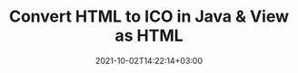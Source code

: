---
############################# Static ############################
layout: "autogen"
date: 2021-10-02T14:22:14+03:00
draft: false
path: "total/java/conversion/html-to-ico/"

############################# Head ############################
head_title: "Convert HTML to ICO in Java - Sample Java Code"
head_description: "Java document conversion library to convert HTML to ICO and 100+ other file formats in Java & J2SE applications. View the Converted ICO document as HTML viewer."

############################# Header ############################
title: "Convert HTML to ICO in Java & View as HTML"
description: "Programmatically convert HTML to ICO in Java & J2SE platforms using flexible document manipulation options to customize the resultant document. Convert the complete document or some specific pages based on page numbers or selective page ranges using Java document conversion library."

############################# SubMenu ############################
submenu:
    enable: false

############################# Content ############################
content:
    enable: true
    block:
    - title_left: "HTML to ICO Conversion in Java"
      content_left: |
          Perform HTML to ICO file conversion in three simple steps using Java. View the converted document as HTML without any external software dependency.

          -   Create a new instance of **Converter** class and load the HTML file
          -   Set **ConvertOptions** for the ICO document type
          -   Call **Convert** method of **Converter** class instance for conversion to ICO
          -   Set options for HTML viewer
          -   Create **Viewer** object to view converted ICO as HTML
          
      title_right: "Convert Remotely Located Documents"
      content_right: |
          You require `GroupDocs.Conversion` & `GroupDocs.Viewer` namespaces to convert between a wide range of popular document types such as PDF, Microsoft Word, Excel, PowerPoint, Project, Outlook, HTML, diagrams and image file formats. Explore other [Java APIs for Office documents](https://products.conholdate.com/total/java/) as offered by Conholdate.Total.
          
          Get the respective assembly files from the [downloads](https://downloads.conholdate.com/total/java) or fetch the whole package from [Maven](https://repository.conholdate.com/webapp/#/artifacts/browse/tree/General/repo) to add 'Conholdate.Total` directly in your workspace.
          
      code: |
          ```cs {linenos=false}
          // Convert HTML to ICO using GroupDocs.Conversion API
          // Load the source HTML file to be converted
          Converter converter = new Converter("input.html");

          // Get the convert options ready for the target ICO format
          ConvertOptions convertOptions = new FileType().fromExtension("ico").getConvertOptions();

          // Convert to ICO format
          converter.convert("output.ico", convertOptions);

          // Create Viewer object to view the converted ICO as HTML
          try (Viewer viewer = new Viewer("output.ico"))
          {
              // Set options for HTML viewer
              HtmlViewOptions viewOptions = HtmlViewOptions.forEmbeddedResources("output{0}.html");

              // View converted ICO as HTML
              viewer.view(viewOptions);
          }
          ```
    - title_left: "Convert Password Protected HTML to ICO"
      content_left: |
          Accurately load and convert documents that are protected with a password within your Java based applications. The file format conversion API also supports rendering remote documents from different sources including S3, Blob, FTP, Stream, URL or a local disk.

          -   Create new instance of **Converter** class and pass source document path
          -   Instantiate the proper **ConvertOptions** class e.g. (**PdfConvertOptions**, **WordProcessingConvertOptions**, **SpreadsheetConvertOptions** etc.)
          -   Call **convert** method of **Converter** class instance and pass filename for the converted document
        
      title_right: "Source Document Information Extraction"
      content_right: |
          The documents information extraction feature not only allows getting the basic information about the source document file but it also supports extracting some valuable file-format specific information such as project start and end dates of a Microsoft Project file, any printing restrictions on a PDF document, list of folders enclosed in an Outlook data file etc. 

          Convert popular document file formats on different operating systems such as Windows, Linux or macOS while using development environments such as NetBeans, IntelliJ IDEA and Eclipse.
          
      code: |
          ```cs {linenos=false}
          // Load and convert password protected documents
          WordProcessingLoadOptions loadOptions = new WordProcessingLoadOptions();
          loadOptions.setPassword("12345");

          // Create an instance of Converter class and pass source document path and the load options delegate as a constructor parameters
          Converter converter = new Converter("input.html", loadOptions);

          // Instantiate PdfConvertOptions class
          PdfConvertOptions options = new PdfConvertOptions();

          // Call convert method of Converter class instance and pass filename for the converted document and the instance of ConvertOptions from the previous step
          converter.convert("output.ico, options);
          ```
############################# About Formats ############################
about_formats:
    enable: false
############################# More Formats ############################
more_formats:
    enable: true
    auto: false
    other_out_formats: PDF DOCX DOT DOTX DOTM TXT RTF HTML MHTML XLS XLSX XLSM XLT XLTX XLTM DIF PPT PPTX PPS PPSX POT POTX POTM ODT OTT EMZ WMZ SVGZ TEX DCM WMF BMP PNG GIF JPEG TIFF
############################# Back to top ###############################
back_to_top:
  enable: true
---